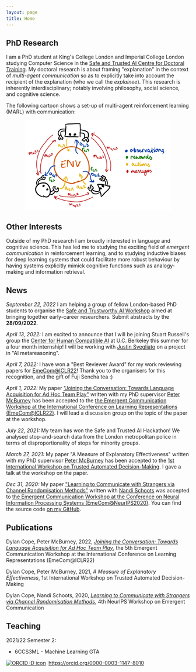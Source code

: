 ```yaml
---
layout: page
title: Home
---
```


## PhD Research

I am a PhD student at King's College London and Imperial College London studying Computer Science in the [Safe and Trusted AI Centre for Doctoral Training](https://safeandtrustedai.org). My doctoral research is about framing "explanation" in the context of *multi-agent communication* so as to explicitly take into account the recipient of the explanation (who we call the *explainee*). This research is inherently interdisciplinary; notably involving philosophy, social science, and cognitive science. 

The following cartoon shows a set-up of multi-agent reinforcement learning (MARL) with communication:

<p align="center">
<img src="./assets/marl_communication.png" width="400px" display="block" margin-left="auto" margin-right="auto" class="center"/>
</p>

## Other Interests

Outside of my PhD research I am broadly interested in language and cognitive science. This has led me to studying the exciting field of _emergent communication_ in reinforcement learning, and to studying inductive biases for deep learning systems that could facilitate more robust behaviour by having systems explicitly mimick cognitive functions such as analogy-making and information retrieval. 

## News

_September 22, 2022_ I am helping a group of fellow London-based PhD students to organise the [Safe and Trustworthy AI Workshop](https://www.doc.ic.ac.uk/~chs219/stai-workshop/) aimed at bringing together early-career researchers. Submit abstracts by the **28/09/2022**.

_April 13, 2022:_ I am excited to announce that I will be joining Stuart Russell's group the [Center for Human Compatible AI](https://humancompatible.ai/) at U.C. Berkeley this summer for a four month internship! I will be working with [Justin Svegliato](https://justinsvegliato.com/) on a project in "AI metareasoning".

_April 7, 2022:_ I have won a "Best Reviewer Award" for my work reviewing papers for [EmeCom@ICLR22](https://sites.google.com/view/emecom2022/home)! Thank you to the organisers for this recognition, and the gift of Fuji Sencha tea :)

_April 1, 2022:_ My paper ["Joining the Conversation: Towards Language Acquisition for Ad Hoc Team Play"](https://openreview.net/forum?id=SLqgf7ZCQbq) written with my PhD supervisor [Peter McBurney](https://nms.kcl.ac.uk/peter.mcburney/) has been accepted to the [the Emergent Communication Workshop at the International Conference on Learning Representations (EmeCom@ICLR22)](https://sites.google.com/view/emecom2022/home). I will lead a discussion group on the topic of the paper at the workshop.

_July 22, 2021:_ My team has won the Safe and Trusted AI Hackathon! We analysed stop-and-search data from the London metropolitan police in terms of disproportionality of stops for minority groups.

_March 27, 2021:_ My paper "A Measure of Explanatory Effectiveness" written with my PhD supervisor [Peter McBurney](https://nms.kcl.ac.uk/peter.mcburney/) has been accepted to the [1st International Workshop on Trusted Automated Decision-Making](https://3drationality.com/TADM2021/). I gave a talk at the workshop on the paper.

_Dec 31, 2020:_ My paper ["Learning to Communicate with Strangers via Channel Randomisation Methods"](https://drive.google.com/file/d/1FaBSE8jcuf6hGIbbp34Dxu7jPjh0iJl0/view?usp=sharing) written with [Nandi Schoots](https://safeandtrustedai.org/person/nandi-schoots/) was accepted to [the Emergent Communication Workshop at the Conference on Neural Information Processing Systems (EmeCom@NeurIPS2020)](https://sites.google.com/view/emecom2020/home). You can find the source code [on my GitHub](https://github.com/DylanCope/zero-shot-comm).

## Publications

Dylan Cope, Peter McBurney, 2022, [_Joining the Conversation: Towards Language Acquisition for Ad Hoc Team Play_](https://openreview.net/forum?id=SLqgf7ZCQbq), the 5th Emergent Communication Workshop at the International Conference on Learning Representations (EmeCom@ICLR22)

Dylan Cope, Peter McBurney, 2021, _A Measure of Explanatory Effectiveness_, 1st International Workshop on Trusted Automated Decision-Making

Dylan Cope, Nandi Schoots, 2020, [_Learning to Communicate with Strangers via Channel Randomisation Methods_](https://drive.google.com/file/d/1FaBSE8jcuf6hGIbbp34Dxu7jPjh0iJl0/view?usp=sharing), 4th NeurIPS Workshop on Emergent Communication

## Teaching

2021/22 Semester 2:

* 6CCS3ML - Machine Learning GTA


<div itemscope itemtype="https://schema.org/Person"><a itemprop="sameAs" content="https://orcid.org/0000-0003-1147-8010" href="https://orcid.org/0000-0003-1147-8010" target="orcid.widget" rel="me noopener noreferrer" style="vertical-align:top;"><img src="https://orcid.org/sites/default/files/images/orcid_16x16.png" style="width:1em;margin-right:.5em;" alt="ORCID iD icon">https://orcid.org/0000-0003-1147-8010</a></div>
